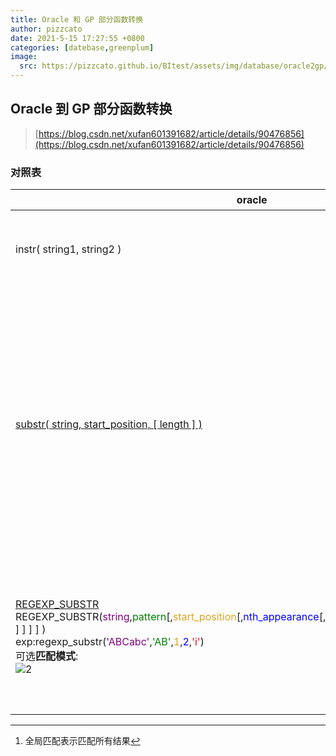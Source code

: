 ```yaml
---
title: Oracle 和 GP 部分函数转换
author: pizzcato
date: 2021-5-15 17:27:55 +0800
categories: [datebase,greenplum]
image:
  src: https://pizzcato.github.io/BItest/assets/img/database/oracle2gp/oracle2gp.png
---
```


## Oracle 到 GP 部分函数转换  

>[https://blog.csdn.net/xufan601391682/article/details/90476856](https://blog.csdn.net/xufan601391682/article/details/90476856)  

### 对照表

|oracle| gp| 说明|
|-|-|-|
|instr( string1, string2 )|strpos(string1,string2)<br>position(string2  in  string1)|判断s2在s1中的位置<br>在gp中如果安装了oracle扩展也可以使用**instr**|
|[substr( string, start_position, [ length ] )](https://docs.oracle.com/cd/B19306_01/server.102/b14200/functions162.htm)|substr( string, start_position, [ length ] )|oracle 可以用0或1表示起始，gp中只能用1<br>此外在oracle中`start_position`为负数则代表从后往前计数,而gp没有这个特性,`start_position`代表的是字符串的index,负数则为字符串前的位置,也就是空字符串<br >e.g:<br>![7](https://pizzcato.github.io/BItest/assets/img/database/oracle2gp/7.png)从-1开始取3位,-1和0都是空字符串,所以最后的结果只有`1`这一位|
|[REGEXP_SUBSTR]((https://docs.oracle.com/cd/B12037_01/server.101/b10759/functions116.htm))<br>REGEXP_SUBSTR(<span style='color:purple'>string</span>,<span style='color:green'>pattern</span>[,<span style='color:goldenrod'>start_position</span>[,<span style='color:blue'>nth_appearance</span>[,<span style='color:red'>match_parameter</span>[,sub_expression ] ] ] ] )<br>exp:regexp_substr(<span style='color:purple'>'ABCabc'</span>,<span style='color:green'>'AB'</span>,<span style='color:goldenrod'>1</span>,<span style='color:blue'>2</span>,<span style='color:red'>'i'</span>)<br>可选**匹配模式**:<br>![2](https://pizzcato.github.io/BItest/assets/img/database/oracle2gp/2.png)|regexp_matches /SUBSTRING/regexp_match<br>(select regexp_matches(<span style='color:purple'>string</span>,<span style='color:green'>pattern</span>,'g<span style='color:red'>match_parameter</span>') limit 1 offset <span style='color:blue'>nth_appearance-1</span>)[1]<br>exp:(select regexp_matches(<span style='color:purple'>'ABCabc'</span>,<span style='color:green'>'AB'</span>,'**g**<span style='color:red'>i</span>') limit 1 offset <span style='color:blue'>1</span> )[1]<br> 匹配模式,其中**g**代表全局匹配[^1]<br>![10](https://pizzcato.github.io/BItest/assets/img/database/oracle2gp/10.png)|`substring`用于返回第一次匹配的对象,<br>`regexp_match`同样也是返回第一次匹配的对象<br>`regexp_matches`的g模式可以一次性以text[]的方式返回所有的匹配对象|


[^1]:全局匹配表示匹配所有结果